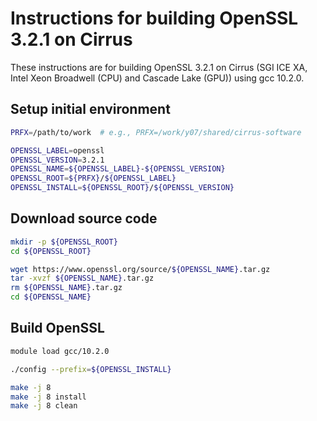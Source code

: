 Instructions for building OpenSSL 3.2.1 on Cirrus
=================================================

These instructions are for building OpenSSL 3.2.1 on Cirrus (SGI ICE XA, Intel Xeon Broadwell (CPU) and Cascade Lake (GPU)) using gcc 10.2.0.


Setup initial environment
-------------------------

```bash
PRFX=/path/to/work  # e.g., PRFX=/work/y07/shared/cirrus-software

OPENSSL_LABEL=openssl
OPENSSL_VERSION=3.2.1
OPENSSL_NAME=${OPENSSL_LABEL}-${OPENSSL_VERSION}
OPENSSL_ROOT=${PRFX}/${OPENSSL_LABEL}
OPENSSL_INSTALL=${OPENSSL_ROOT}/${OPENSSL_VERSION}
```

Download source code
--------------------

```bash
mkdir -p ${OPENSSL_ROOT}
cd ${OPENSSL_ROOT}

wget https://www.openssl.org/source/${OPENSSL_NAME}.tar.gz
tar -xvzf ${OPENSSL_NAME}.tar.gz
rm ${OPENSSL_NAME}.tar.gz
cd ${OPENSSL_NAME}
```

Build OpenSSL
-------------

```bash
module load gcc/10.2.0

./config --prefix=${OPENSSL_INSTALL}

make -j 8
make -j 8 install
make -j 8 clean
```
